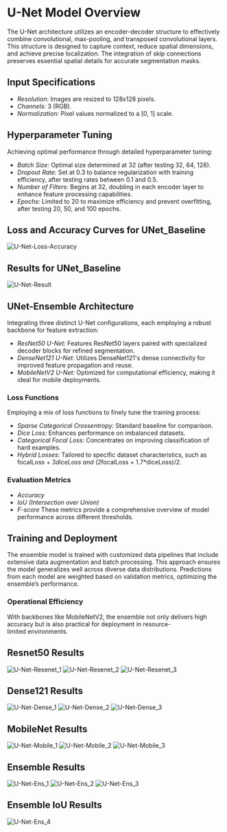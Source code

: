 # U-Net Model Overview

The U-Net architecture utilizes an encoder-decoder structure to effectively combine convolutional, max-pooling, and transposed convolutional layers. This structure is designed to capture context, reduce spatial dimensions, and achieve precise localization. The integration of skip connections preserves essential spatial details for accurate segmentation masks.

## Input Specifications

- *Resolution:* Images are resized to 128x128 pixels.
- *Channels:* 3 (RGB).
- *Normalization:* Pixel values normalized to a [0, 1] scale.

## Hyperparameter Tuning

Achieving optimal performance through detailed hyperparameter tuning:

- *Batch Size:* Optimal size determined at 32 (after testing 32, 64, 128).
- *Dropout Rate:* Set at 0.3 to balance regularization with training efficiency, after testing rates between 0.1 and 0.5.
- *Number of Filters:* Begins at 32, doubling in each encoder layer to enhance feature processing capabilities.
- *Epochs:* Limited to 20 to maximize efficiency and prevent overfitting, after testing 20, 50, and 100 epochs.

## Loss and Accuracy Curves for UNet_Baseline

![U-Net-Loss-Accuracy](Images/Baseline_Loss.png)

## Results for UNet_Baseline

![U-Net-Result](Images/Baseline_Result.png)


## UNet-Ensemble Architecture

Integrating three distinct U-Net configurations, each employing a robust backbone for feature extraction:
- *ResNet50 U-Net:* Features ResNet50 layers paired with specialized decoder blocks for refined segmentation.
- *DenseNet121 U-Net:* Utilizes DenseNet121's dense connectivity for improved feature propagation and reuse.
- *MobileNetV2 U-Net:* Optimized for computational efficiency, making it ideal for mobile deployments.

### Loss Functions

Employing a mix of loss functions to finely tune the training process:
- *Sparse Categorical Crossentropy:* Standard baseline for comparison.
- *Dice Loss:* Enhances performance on imbalanced datasets.
- *Categorical Focal Loss:* Concentrates on improving classification of hard examples.
- *Hybrid Losses:* Tailored to specific dataset characteristics, such as focalLoss + 3*diceLoss and (2*focalLoss + 1.7*diceLoss)/2.

### Evaluation Metrics

- *Accuracy*
- *IoU (Intersection over Union)*
- *F-score*
These metrics provide a comprehensive overview of model performance across different thresholds.

## Training and Deployment

The ensemble model is trained with customized data pipelines that include extensive data augmentation and batch processing. This approach ensures the model generalizes well across diverse data distributions. Predictions from each model are weighted based on validation metrics, optimizing the ensemble’s performance.

### Operational Efficiency

With backbones like MobileNetV2, the ensemble not only delivers high accuracy but is also practical for deployment in resource-limited environments.

## Resnet50 Results
![U-Net-Resenet_1](Images/Res_out_1.png)
![U-Net-Resenet_2](Images/Res_out_2.png)
![U-Net-Resenet_3](Images/Res_out_3.png)

## Dense121 Results
![U-Net-Dense_1](Images/Dense_out_1.png)
![U-Net-Dense_2](Images/Dense_out_2.png)
![U-Net-Dense_3](Images/Dense_out_3.png)

## MobileNet Results
![U-Net-Mobile_1](Images/Mobile_out_1.png)
![U-Net-Mobile_2](Images/Mobile_out_2.png)
![U-Net-Mobile_3](Images/Mobile_out_3.png)

## Ensemble Results
![U-Net-Ens_1](Images/Ensembe_out_1.png)
![U-Net-Ens_2](Images/Ensemble_out_2.png)
![U-Net-Ens_3](Images/Ensemble_out_3.png)

## Ensemble IoU Results
![U-Net-Ens_4](Images/Ensemble_res.png)


